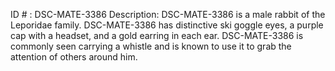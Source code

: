 ID # : DSC-MATE-3386
Description: DSC-MATE-3386 is a male rabbit of the Leporidae family. DSC-MATE-3386 has distinctive ski goggle eyes, a purple cap with a headset, and a gold earring in each ear. DSC-MATE-3386 is commonly seen carrying a whistle and is known to use it to grab the attention of others around him. 